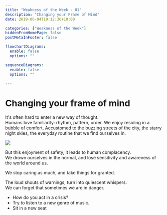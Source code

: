 ```yaml
---
title: "Weakness of the Week - 01"
description: "Changing your Frame of Mind"
date: 2019-06-04T19:12:36+10:00

categories: ["Weakness of the Week"]
hiddenFromHomePage: false
postMetaInFooter: false

flowchartDiagrams:
  enable: false
  options: ""

sequenceDiagrams: 
  enable: false
  options: ""

---
```


# Changing your frame of mind

It's often hard to enter a new way of thought.  
Humans love familiarity: rhythm, pattern, order. We enjoy residing in a bubble of comfort. Accustomed to the buzzing streets of the city, the starry night skies, the everyday routine that we find ourselves in.

![](./D2207g2WwAEUHDE.jpg)

But this enjoyment of safety, it leads to human complacency.  
We drown ourselves in the normal, and lose sensitivity and awareness of the world around us.

We stop caring as much, and take things for granted.

The loud shouts of warnings, turn into quiescent whispers.  
We can forget that sometimes we are in danger.

* How do you act in a crisis?
* Try to listen to a new genre of music.
* Sit in a new seat